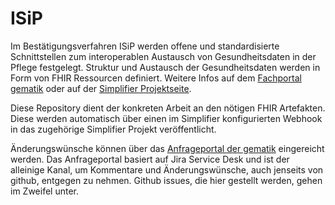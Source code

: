 # ISiP

Im Bestätigungsverfahren ISiP werden offene und standardisierte Schnittstellen zum interoperablen Austausch von Gesundheitsdaten in der Pflege festgelegt. Struktur und Austausch der Gesundheitsdaten werden in Form von FHIR Ressourcen definiert. Weitere Infos auf dem [Fachportal gematik](https://fachportal.gematik.de/informationen-fuer/isip) oder auf der [Simplifier Projektseite](https://simplifier.net/isip).

Diese Repository dient der konkreten Arbeit an den nötigen FHIR Artefakten. Diese werden automatisch über einen im Simplifier konfigurierten Webhook in das zugehörige Simplifier Projekt veröffentlicht.

Änderungswünsche können über das [Anfrageportal der gematik](https://service.gematik.de/servicedesk/customer/portal/16) eingereicht werden. Das Anfrageportal basiert auf Jira Service Desk und ist der alleinige Kanal, um Kommentare und Änderungswünsche, auch jenseits von github, entgegen zu nehmen. Github issues, die hier gestellt werden, gehen im Zweifel unter.
